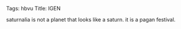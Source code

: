 Tags: hbvu
Title: IGEN
  
saturnalia is not a planet that looks like a saturn. it is a pagan festival.